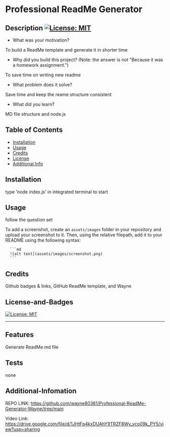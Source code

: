 # <Your-Project-Title>Professional ReadMe Generator

## Description [![License: MIT](https://img.shields.io/badge/License-MIT-yellow.svg)](https://opensource.org/licenses/MIT)

- What was your motivation?

To build a ReadMe template and generate it in shorter time

- Why did you build this project? (Note: the answer is not "Because it was a homework assignment.")

To save time on writing new readme

- What problem does it solve?

Save time and keep the reame structure consistent

- What did you learn?

MD file structure and node.js

## Table of Contents

- [Installation](#installation)
- [Usage](#usage)
- [Credits](#credits)
- [License](#license-and-badges)
- [Additional Info](#additional-infomation)

## Installation

type 'node index.js' in integrated terminal to start

## Usage

follow the question set

To add a screenshot, create an `assets/images` folder in your repository and upload your screenshot to it. Then, using the relative filepath, add it to your README using the following syntax:

      ```md
      ![alt text](assets/images/screenshot.png)
      ```

## Credits

Github badges & links, GitHub ReadMe template, and Wayne

## License-and-Badges

[![License: MIT](https://img.shields.io/badge/License-MIT-yellow.svg)](https://opensource.org/licenses/MIT)

---

## Features

Generate ReadMe.md file

## Tests

none

## Additional-Infomation

REPO LINK: https://github.com/wayne80361/Professional-ReadMe-Generator-Wayne/tree/main

Video Link: https://drive.google.com/file/d/1JHtFp4kxDUAhY9TRZF8Wv_vco09k_PY5/view?usp=sharing
